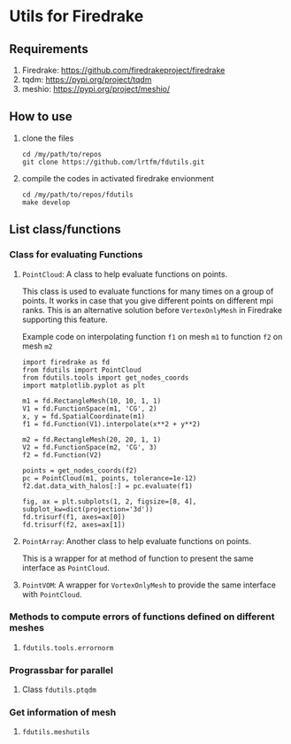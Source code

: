 # Utils for Firedrake

## Requirements 
1. Firedrake: https://github.com/firedrakeproject/firedrake 
2. tqdm: https://pypi.org/project/tqdm 
3. meshio: https://pypi.org/project/meshio/
<!--4. Gmsh: https://pypi.org/project/gmsh -->

## How to use

1. clone the files
    ```
    cd /my/path/to/repos
    git clone https://github.com/lrtfm/fdutils.git
    ```

2. compile the codes in activated firedrake envionment
    ```
    cd /my/path/to/repos/fdutils
    make develop
    ```
    
## List class/functions

### Class for evaluating Functions

1. `PointCloud`: A class to help evaluate functions on points.
    
    This class is used to evaluate functions for many times on 
    a group of points. It works in case that you give different points 
    on different mpi ranks. This is an alternative solution before
    `VertexOnlyMesh` in Firedrake supporting this feature.
    
    Example code on interpolating function `f1` on mesh `m1` to function `f2` on mesh `m2` 
    ```
    import firedrake as fd
    from fdutils import PointCloud
    from fdutils.tools import get_nodes_coords
    import matplotlib.pyplot as plt

    m1 = fd.RectangleMesh(10, 10, 1, 1)
    V1 = fd.FunctionSpace(m1, 'CG', 2)
    x, y = fd.SpatialCoordinate(m1)
    f1 = fd.Function(V1).interpolate(x**2 + y**2)

    m2 = fd.RectangleMesh(20, 20, 1, 1)
    V2 = fd.FunctionSpace(m2, 'CG', 3)
    f2 = fd.Function(V2)

    points = get_nodes_coords(f2)
    pc = PointCloud(m1, points, tolerance=1e-12)
    f2.dat.data_with_halos[:] = pc.evaluate(f1)

    fig, ax = plt.subplots(1, 2, figsize=[8, 4], subplot_kw=dict(projection='3d'))
    fd.trisurf(f1, axes=ax[0])
    fd.trisurf(f2, axes=ax[1])
    ```
    
2. `PointArray`: Another class to help evaluate functions on points.
    
    This is a wrapper for at method of function to present the same
    interface as `PointCloud`.
    
3. `PointVOM`: A wrapper for `VortexOnlyMesh` to provide the same interface
    with `PointCloud`.
    
### Methods to compute errors of functions defined on different meshes

1. `fdutils.tools.errornorm`

### Prograssbar for parallel

1. Class `fdutils.ptqdm`

### Get information of mesh

1. `fdutils.meshutils`

